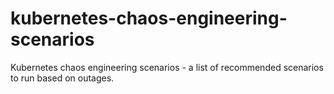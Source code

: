 # kubernetes-chaos-engineering-scenarios
Kubernetes chaos engineering scenarios - a list of recommended scenarios to run based on outages. 
